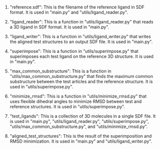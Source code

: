 1. "reference.sdf": This is the filename of the reference ligand in SDF format. It is used in "main.py" and "utils/ligand_reader.py".

2. "ligand_reader": This is a function in "utils/ligand_reader.py" that reads a 3D ligand in SDF format. It is used in "main.py".

3. "ligand_writer": This is a function in "utils/ligand_writer.py" that writes the aligned test structures to an output SDF file. It is used in "main.py".

4. "superimpose": This is a function in "utils/superimpose.py" that superimposes each test ligand on the reference 3D structure. It is used in "main.py".

5. "max_common_substructure": This is a function in "utils/max_common_substructure.py" that finds the maximum common substructure between the test articles and the reference structure. It is used in "utils/superimpose.py".

6. "minimize_rmsd": This is a function in "utils/minimize_rmsd.py" that uses flexible dihedral angles to minimize RMSD between test and reference structures. It is used in "utils/superimpose.py".

7. "test_ligands": This is a collection of 3D molecules in a single SDF file. It is used in "main.py", "utils/ligand_reader.py", "utils/superimpose.py", "utils/max_common_substructure.py", and "utils/minimize_rmsd.py".

8. "aligned_test_structures": This is the result of the superimposition and RMSD minimization. It is used in "main.py" and "utils/ligand_writer.py".
